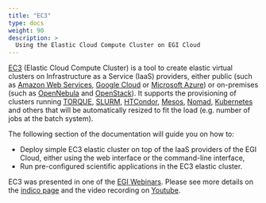 ```yaml
---
title: "EC3"
type: docs
weight: 90
description: >
  Using the Elastic Cloud Compute Cluster on EGI Cloud
---
```


[EC3](http://servproject.i3m.upv.es/ec3/) (Elastic Cloud Compute Cluster) is a
tool to create elastic virtual clusters on Infrastructure as a Service (IaaS)
providers, either public (such as
[Amazon Web Services](https://aws.amazon.com/),
[Google Cloud](http://cloud.google.com/) or
[Microsoft Azure](http://azure.microsoft.com/)) or on-premises (such as
[OpenNebula](http://www.opennebula.org/) and
[OpenStack](http://www.openstack.org/)). It supports the provisioning of
clusters running [TORQUE](https://github.com/adaptivecomputing/torque),
[SLURM](http://slurm.schedmd.com/),
[HTCondor](https://research.cs.wisc.edu/htcondor/),
[Mesos](http://mesos.apache.org/), [Nomad](https://www.nomadproject.io/),
[Kubernetes](https://kubernetes.io/) and others that will be automatically
resized to fit the load (e.g. number of jobs at the batch system).

The following section of the documentation will guide you on how to:

- Deploy simple EC3 elastic cluster on top of the IaaS providers of the EGI
  Cloud, either using the web interface or the command-line interface,
- Run pre-configured scientific applications in the EC3 elastic cluster.

EC3 was presented in one of the [EGI Webinars](https://www.egi.eu/webinars/).
Please see more details on the [indico page](https://indico.egi.eu/event/5092/)
and the video recording on [Youtube](https://youtu.be/cN0tTBjV3I8).
